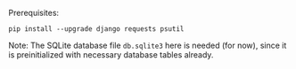 Prerequisites:

    pip install --upgrade django requests psutil

Note: The SQLite database file `db.sqlite3` here is needed (for now), since it is preinitialized with necessary database tables already.
